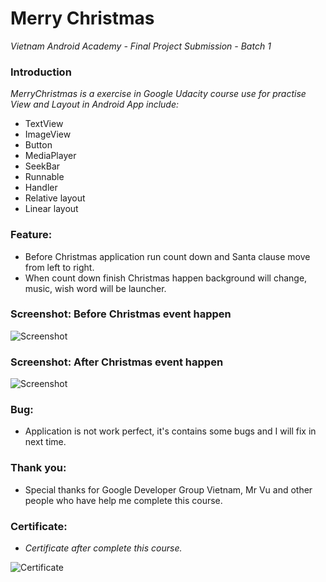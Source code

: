 # Merry Christmas
_Vietnam Android Academy - Final Project Submission - Batch 1_
### Introduction
_MerryChristmas is a exercise in Google Udacity course use for practise View and Layout in Android App include:_
- TextView
- ImageView
- Button
- MediaPlayer
- SeekBar
- Runnable
- Handler
- Relative layout
- Linear layout

### Feature:
- Before Christmas application run count down and Santa clause move from left to right.
- When count down finish Christmas happen background will change, music, wish word will be launcher.

### Screenshot: Before Christmas event happen
![Screenshot](https://raw.github.com/ilentt/MerryChristmas/master/app/src/main/res/drawable/screenshot1.png)

### Screenshot: After Christmas event happen
![Screenshot](https://raw.github.com/ilentt/MerryChristmas/master/app/src/main/res/drawable/screenshot2.png)

### Bug:
- Application is not work perfect, it's contains some bugs and I will fix in next time. 

### Thank you:
- Special thanks for Google Developer Group Vietnam, Mr Vu and other people who have help me complete this course. 

### Certificate:
- _Certificate after complete this course._

![Certificate](https://raw.github.com/ilentt/MerryChristmas/master/app/src/main/res/drawable/certificate.png)
